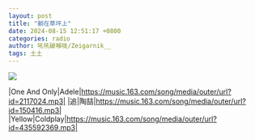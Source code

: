 ```yaml
---
layout: post
title: "躺在草坪上"
date: 2024-08-15 12:51:17 +0800
categories: radio
author: 吼吼破喉咙/Zeigarnik__
tags: 土土
---
```

![]({{site.baseurl}}/images/cover_20240815.jpg)

|One And Only|Adele|https://music.163.com/song/media/outer/url?id=2117024.mp3|
|追|陶喆|https://music.163.com/song/media/outer/url?id=150416.mp3|
|Yellow|Coldplay|https://music.163.com/song/media/outer/url?id=435592369.mp3|

